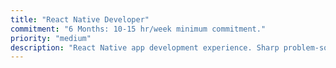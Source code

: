 ```yaml
---
title: "React Native Developer"
commitment: "6 Months: 10-15 hr/week minimum commitment."
priority: "medium"
description: "React Native app development experience. Sharp problem-solving skills and attention to detail. Self-motivated with a proactive approach. Familiarity with agile (preferred, not required)."
---
```


